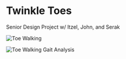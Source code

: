 # Twinkle Toes
 Senior Design Project w/ Itzel, John, and Serak 

![Toe Walking](tenor.gif)


![Toe Walking Gait Analysis](https://gifs.com/gif/toe-walking-gait-analysis-WLNBDv)

